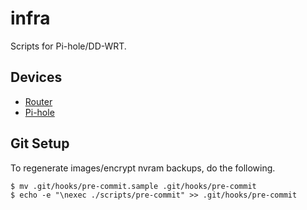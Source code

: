# infra

Scripts for Pi-hole/DD-WRT.

## Devices

* [Router](router/README.md)
* [Pi-hole](pihole/README.md)

## Git Setup

To regenerate images/encrypt nvram backups, do the following.

```
$ mv .git/hooks/pre-commit.sample .git/hooks/pre-commit
$ echo -e "\nexec ./scripts/pre-commit" >> .git/hooks/pre-commit
```
